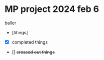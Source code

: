 # MP project 2024 feb 6
baller
- [tihngs]
- [x] completed things
- [] <del> crossed out things <del>
